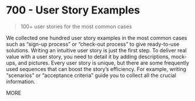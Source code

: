 # 700 - User Story Examples

> 100+ user stories for the most common cases

We collected one hundred user story examples in the most common cases such as “sign-up process” or “check-out process” to give ready-to-use solutions. Writing an intuitive user story is just the first step. To deliver real value with a user story, you need to detail it by adding descriptions, mock-ups, and pictures. Every user story is unique, but there are some frequently used sequences that can boost the storyʼs efficiency. For example, writing “scenarios” or “acceptance criteria” guide you to collect all the crucial information.

MORE

